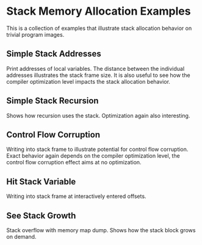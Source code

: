 # Stack Memory Allocation Examples

This is a collection of examples that illustrate stack allocation behavior on trivial program images.

## Simple Stack Addresses

Print addresses of local variables.
The distance between the individual addresses illustrates the stack frame size.
It is also useful to see how the compiler optimization level impacts the stack allocation behavior.

## Simple Stack Recursion

Shows how recursion uses the stack.
Optimization again also interesting.

## Control Flow Corruption

Writing into stack frame to illustrate potential for control flow corruption.
Exact behavior again depends on the compiler optimization level,
the control flow corruption effect aims at no optimization.

## Hit Stack Variable

Writing into stack frame at interactively entered offsets.

## See Stack Growth

Stack overflow with memory map dump.
Shows how the stack block grows on demand.

